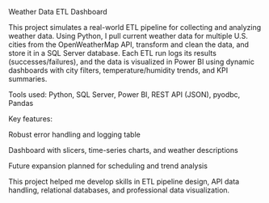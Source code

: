 Weather Data ETL Dashboard

This project simulates a real-world ETL pipeline for collecting and analyzing weather data. Using Python, I pull current weather data for multiple U.S. cities from the OpenWeatherMap API, transform and clean the data, and store it in a SQL Server database. Each ETL run logs its results (successes/failures), and the data is visualized in Power BI using dynamic dashboards with city filters, temperature/humidity trends, and KPI summaries.

Tools used: Python, SQL Server, Power BI, REST API (JSON), pyodbc, Pandas

Key features:

Robust error handling and logging table

Dashboard with slicers, time-series charts, and weather descriptions

Future expansion planned for scheduling and trend analysis

This project helped me develop skills in ETL pipeline design, API data handling, relational databases, and professional data visualization.

